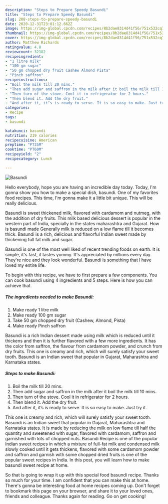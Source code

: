 ```yaml
---
description: "Steps to Prepare Speedy Basundi"
title: "Steps to Prepare Speedy Basundi"
slug: 208-steps-to-prepare-speedy-basundi
date: 2020-12-31T23:01:12.662Z
image: https://img-global.cpcdn.com/recipes/8b2dae8314d41f56/751x532cq70/basundi-recipe-main-photo.jpg
thumbnail: https://img-global.cpcdn.com/recipes/8b2dae8314d41f56/751x532cq70/basundi-recipe-main-photo.jpg
cover: https://img-global.cpcdn.com/recipes/8b2dae8314d41f56/751x532cq70/basundi-recipe-main-photo.jpg
author: Matthew Richards
ratingvalue: 4.8
reviewcount: 32182
recipeingredient:
- "1 litre milk"
- "100 gm sugar"
- "50 gm chopped dry fruit Cashew Almond Pista"
- "Pinch saffron"
recipeinstructions:
- "Boil the milk till 20 mins."
- "Then add sugar and saffron in the milk after it boil the milk till 10 mins."
- "Then turn of the stove. Cool it in refrigerator for 2 hours."
- "Then blend it. Add the dry fruit."
- "And after it, it’s is ready to serve. It is so easy to make. Just try it."
categories:
- Recipe
tags:
- basundi

katakunci: basundi 
nutrition: 219 calories
recipecuisine: American
preptime: "PT35M"
cooktime: "PT60M"
recipeyield: "2"
recipecategory: Lunch

---
```



![Basundi](https://img-global.cpcdn.com/recipes/8b2dae8314d41f56/751x532cq70/basundi-recipe-main-photo.jpg)

Hello everybody, hope you are having an incredible day today. Today, I'm gonna show you how to make a special dish, basundi. One of my favorites food recipes. This time, I'm gonna make it a little bit unique. This will be really delicious.

Basundi is sweet thickened milk, flavored with cardamom and nutmeg, with the addition of dry fruits. This milk based delicious dessert is popular in the western part of India, specially in the states maharashtra and Gujarat. How is basundi made Generally milk is reduced on a low flame till it becomes thick. Basundi is a rich, delicious and flavorful Indian sweet made by thickening full fat milk and sugar.

Basundi is one of the most well liked of recent trending foods on earth. It is simple, it's fast, it tastes yummy. It's appreciated by millions every day. They're nice and they look wonderful. Basundi is something that I have loved my entire life.


To begin with this recipe, we have to first prepare a few components. You can cook basundi using 4 ingredients and 5 steps. Here is how you can achieve that.

<!--inarticleads1-->

##### The ingredients needed to make Basundi:

1. Make ready 1 litre milk
1. Make ready 100 gm sugar
1. Take 50 gm chopped dry fruit (Cashew, Almond, Pista)
1. Make ready Pinch saffron


Basundi is a rich Indian dessert made using milk which is reduced until it thickens and then it is further flavored with a few more ingredients. It has the color from saffron, the flavour from cardamom powder, and crunch from dry fruits. This one is creamy and rich, which will surely satisfy your sweet tooth. Basundi is an Indian sweet that popular in Gujarat, Maharashtra and Karnataka states. 

<!--inarticleads2-->

##### Steps to make Basundi:

1. Boil the milk till 20 mins.
1. Then add sugar and saffron in the milk after it boil the milk till 10 mins.
1. Then turn of the stove. Cool it in refrigerator for 2 hours.
1. Then blend it. Add the dry fruit.
1. And after it, it’s is ready to serve. It is so easy to make. Just try it.


This one is creamy and rich, which will surely satisfy your sweet tooth. Basundi is an Indian sweet that popular in Gujarat, Maharashtra and Karnataka states. It is made by reducing the milk on low flame till half the quantity and sweetened with sugar, flavored with cardamom, saffron and garnished with lots of chopped nuts. Basundi Recipe is one of the popular Indian sweet recipes in which a mixture of full-fat milk and condensed milk slowly cooked until it gets thickens, flavored with some cardamom powder and saffron and garnish with some chopped dried fruits is one of the popular sweet recipes in India. In this post, you will learn how to make basundi sweet recipe at home. 

So that is going to wrap it up with this special food basundi recipe. Thanks so much for your time. I am confident that you can make this at home. There's gonna be interesting food at home recipes coming up. Don't forget to bookmark this page on your browser, and share it to your loved ones, friends and colleague. Thanks again for reading. Go on get cooking!
